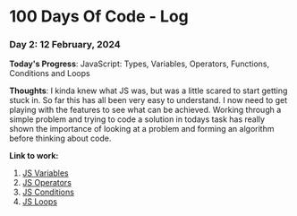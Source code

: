 # 100 Days Of Code - Log

### Day 2: 12 February, 2024 

**Today's Progress**: JavaScript: Types, Variables, Operators, Functions, Conditions and Loops

**Thoughts**: I kinda knew what JS was, but was a little scared to start getting stuck in. So far this has all been very easy to understand. I now need to get playing with the features to see what can be achieved. Working through a simple problem and trying to code a solution in todays task has really shown the importance of looking at a problem and forming an algorithm before thinking about code.

**Link to work:** 
1. [JS Variables](https://dev.to/joanayebola/variables-and-data-types-in-javascript-for-beginners-338o)
2. [JS Operators](https://javascript.info/operators)
3. [JS Conditions](https://www.freecodecamp.org/news/if-statements-javascript/)
4. [JS Loops](https://javascript.info/while-for)